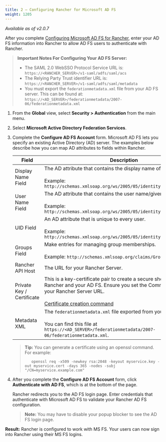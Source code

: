 ```yaml
---
title: 2 — Configuring Rancher for Microsoft AD FS
weight: 1205
---
```

_Available as of v2.0.7_

After you complete [Configuring Microsoft AD FS for Rancher]({{<baseurl>}}/rancher/v2.0.x-v2.4.x/en/admin-settings/authentication/microsoft-adfs/microsoft-adfs-setup/), enter your AD FS information into Rancher to allow AD FS users to authenticate with Rancher.

>**Important Notes For Configuring Your AD FS Server:**
> 
>- The SAML 2.0 WebSSO Protocol Service URL is: `https://<RANCHER_SERVER>/v1-saml/adfs/saml/acs`
>- The Relying Party Trust identifier URL is: `https://<RANCHER_SERVER>/v1-saml/adfs/saml/metadata`
>- You must export the `federationmetadata.xml` file from your AD FS server. This can be found at: `https://<AD_SERVER>/federationmetadata/2007-06/federationmetadata.xml`


1.	From the **Global** view, select **Security > Authentication** from the main menu.

1.	Select **Microsoft Active Directory Federation Services**.

1.	Complete the **Configure AD FS Account** form. Microsoft AD FS lets you specify an existing Active Directory (AD) server. The examples below describe how you can map AD attributes to fields within Rancher.

    | Field                     | Description                                                                                                                                                                                                    |
    | ------------------------- | -------------------------------------------------------------------------------------------------------------------------------------------------------------------------------------------------------------- |
    | Display Name Field        | The AD attribute that contains the display name of users. <br/><br/>Example: `http://schemas.xmlsoap.org/ws/2005/05/identity/claims/name`                                                                      |
    | User Name Field           | The AD attribute that contains the user name/given name. <br/><br/>Example: `http://schemas.xmlsoap.org/ws/2005/05/identity/claims/givenname`                                                                  |
    | UID Field                 | An AD attribute that is unique to every user. <br/><br/>Example: `http://schemas.xmlsoap.org/ws/2005/05/identity/claims/upn`                                                                                   |
    | Groups Field              | Make entries for managing group memberships. <br/><br/>Example: `http://schemas.xmlsoap.org/claims/Group`                                                                                                      |
    | Rancher API Host          | The URL for your Rancher Server.                                                                                                                                                                               |
    | Private Key / Certificate | This is a key-certificate pair to create a secure shell between Rancher and your AD FS. Ensure you set the Common Name (CN) to your Rancher Server URL.<br/><br/>[Certificate creation command](#cert-command) |
    | Metadata XML              | The `federationmetadata.xml` file exported from your AD FS server. <br/><br/>You can find this file at `https://<AD_SERVER>/federationmetadata/2007-06/federationmetadata.xml`.                                |
    <a id="cert-command"></a>    

    >**Tip:** You can generate a certificate using an openssl command. For example:
    >
    >        openssl req -x509 -newkey rsa:2048 -keyout myservice.key -out myservice.cert -days 365 -nodes -subj "/CN=myservice.example.com"


 
1. After you complete the **Configure AD FS Account** form, click **Authenticate with AD FS**, which is at the bottom of the page.

    Rancher redirects you to the AD FS login page. Enter credentials that authenticate with Microsoft AD FS to validate your Rancher AD FS configuration.

    >**Note:** You may have to disable your popup blocker to see the AD FS login page.

**Result:** Rancher is configured to work with MS FS. Your users can now sign into Rancher using their MS FS logins.
